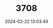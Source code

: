 ---
title: "3708"
category: "Campellolebias brucei"
draft: false
date: 2024-02-22 13:03:49
languages:
  English: ["Santa Catarina Sabrefin"]
  Portuguese: ["Peixe-anual"]
---